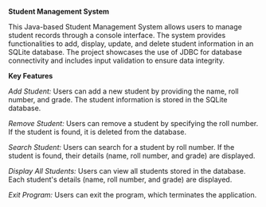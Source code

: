 **Student Management System**

This Java-based Student Management System allows users to manage student records through a console interface. The system provides functionalities to add, display, update, and delete student information in an SQLite database. The project showcases the use of JDBC for database connectivity and includes input validation to ensure data integrity.

**Key Features**

*Add Student:*
Users can add a new student by providing the name, roll number, and grade. The student information is stored in the SQLite database.

*Remove Student:*
Users can remove a student by specifying the roll number. If the student is found, it is deleted from the database.

*Search Student:*
Users can search for a student by roll number. If the student is found, their details (name, roll number, and grade) are displayed.

*Display All Students:*
Users can view all students stored in the database. Each student's details (name, roll number, and grade) are displayed.

*Exit Program:*
Users can exit the program, which terminates the application.
